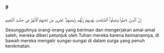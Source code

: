 ##### 9

<span class="ayah">إِنَّ ٱلَّذِينَ ءَامَنُوا۟ وَعَمِلُوا۟ ٱلصَّٰلِحَٰتِ يَهْدِيهِمْ رَبُّهُم بِإِيمَٰنِهِمْ ۖ تَجْرِى مِن تَحْتِهِمُ ٱلْأَنْهَٰرُ فِى جَنَّٰتِ ٱلنَّعِيمِ</span>

<span class="ayah_translation">Sesungguhnya orang-orang yang beriman dan mengerjakan amal-amal saleh, mereka diberi petunjuk oleh Tuhan mereka karena keimanannya, di bawah mereka mengalir sungai-sungai di dalam surga yang penuh kenikmatan.</span>
